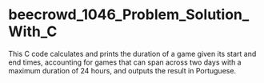 # beecrowd_1046_Problem_Solution_With_C
This C code calculates and prints the duration of a game given its start and end times, accounting for games that can span across two days with a maximum duration of 24 hours, and outputs the result in Portuguese.
